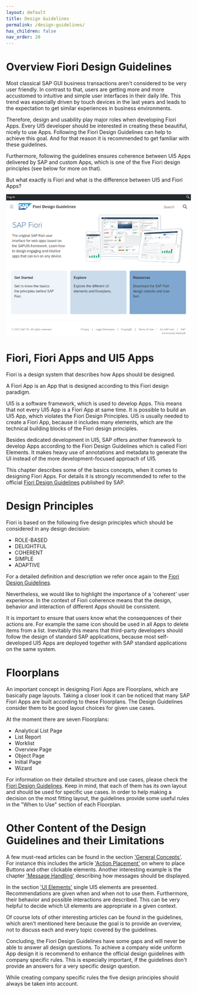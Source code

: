 ```yaml
---
layout: default
title: Design Guidelines
permalink: /design-guidelines/
has_children: false
nav_order: 20
---
```


# Overview Fiori Design Guidelines

Most classical SAP GUI business transactions aren't considered to be very user friendly. In contrast to that, users are getting more and more accustomed to intuitive and simple user interfaces in their daily life. This trend was especially driven by touch devices in the last years and leads to the expectation to get similar experiences in business environments.

Therefore, design and usability play major roles when developing Fiori Apps. Every UI5 developer should be interested in creating these beautiful, nicely to use Apps. Following the Fiori Design Guidelines can help to achieve this goal. And for that reason it is recommended to get familiar with these guidelines.

Furthermore, following the guidelines ensures coherence between UI5 Apps delivered by SAP and custom Apps, which is one of the five Fiori design principles (see below for more on that).

But what exactly is Fiori and what is the difference between UI5 and Fiori Apps?

![Fiori Design Guidelines Entry Screen](img/FioriDesignGuidelines.png)

# Fiori, Fiori Apps and UI5 Apps

 Fiori is a design system that describes how Apps should be designed.

 A Fiori App is an App that is designed according to this Fiori design paradigm.

 UI5 is a software framework, which is used to develop Apps. This means that not every UI5 App is a Fiori App at same time. It is possible to build an UI5 App, which violates the Fiori Design Principles. UI5 is usually needed to create a Fiori App, because it includes many elements, which are the technical building blocks of the Fiori design principles.

 Besides dedicated development in UI5, SAP offers another framework to develop Apps according to the Fiori Design Guidelines which is called Fiori Elements. It makes heavy use of annotations and metadata to generate the UI instead of the more development-focused approach of UI5.

This chapter describes some of the basics concepts, when it comes to designing Fiori Apps. For details it is strongly recommended to refer to the official [Fiori Design Guidelines](https://experience.sap.com/fiori-design-web/) published by SAP.

# Design Principles

Fiori is based on the following five design principles which should be considered in any design decision:

- ROLE-BASED
- DELIGHTFUL
- COHERENT
- SIMPLE
- ADAPTIVE

For a detailed definition and description we refer once again to the [Fiori Design Guidelines](https://experience.sap.com/fiori-design-web/design-principles/).

Nevertheless, we would like to highlight the importance of a 'coherent' user experience. In the context of Fiori coherence means that the design, behavior and interaction of different Apps should be consistent.

It is important to ensure that users know what the consequences of their actions are. For example the same icon should be used in all Apps to delete items from a list. Inevitably this means that third-party developers should follow the design of standard SAP applications, because most self-developed UI5 Apps are deployed together with SAP standard applications on the same system.

# Floorplans

An important concept in designing Fiori Apps are Floorplans, which are basically page layouts. Taking a closer look it can be noticed that many SAP Fiori Apps are built according to these Floorplans. The Design Guidelines consider them to be good layout choices for given use cases.

At the moment there are seven Floorplans:

- Analytical List Page
- List Report
- Worklist
- Overview Page
- Object Page
- Initial Page
- Wizard

 For information on their detailed structure and use cases, please check the [Fiori Design Guidelines](https://experience.sap.com/fiori-design-web/). Keep in mind, that each of them has its own layout and should be used for specific use cases. In order to help making a decision on the most fitting layout, the guidelines provide some useful rules in the "When to Use" section of each Floorplan.

# Other Content of the Design Guidelines and their Limitations

A few must-read articles can be found in the section ['General Concepts'](https://experience.sap.com/fiori-design-web/launchpad/). For instance this includes the article ['Action Placement'](https://experience.sap.com/fiori-design-web/action-placement/) on where to place Buttons and other clickable elements. Another interesting example is the chapter ['Message Handling'](https://experience.sap.com/fiori-design-web/messaging/) describing how messages should be displayed.

In the section ['UI Elements'](https://experience.sap.com/fiori-design-web/action-sheet/) single UI5 elements are presented. Recommendations are given when and when not to use them. Furthermore, their behavior and possible interactions are described. This can be very helpful to decide which UI elements are appropriate in a given context.

Of course lots of other interesting articles can be found in the guidelines, which aren't mentioned here because the goal is to provide an overview, not to discuss each and every topic covered by the guidelines.

Concluding, the Fiori Design Guidelines have some gaps and will never be able to answer all design questions. To achieve a company wide uniform App design it is recommend to enhance the official design guidelines with company specific rules. This is especially important, if the guidelines don't provide an answers for a very specific design question.

While creating company specific rules the five design principles should always be taken into account.
